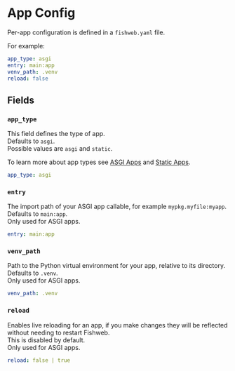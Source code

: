 # App Config

Per-app configuration is defined in a `fishweb.yaml` file.

For example:

```yaml
app_type: asgi
entry: main:app
venv_path: .venv
reload: false
```

## Fields

### `app_type`

This field defines the type of app.  
Defaults to `asgi`.  
Possible values are `asgi` and `static`.

To learn more about app types see [ASGI Apps](/content/concepts/asgi) and [Static Apps](/content/concepts/static).

```yaml
app_type: asgi
```

### `entry`

The import path of your ASGI app callable, for example `mypkg.myfile:myapp`.  
Defaults to `main:app`.  
Only used for ASGI apps.

```yaml
entry: main:app
```

### `venv_path`

Path to the Python virtual environment for your app, relative to its directory.  
Defaults to `.venv`.  
Only used for ASGI apps.

```yaml
venv_path: .venv
```

### `reload`

Enables live reloading for an app, if you make changes they will be reflected without needing to restart Fishweb.  
This is disabled by default.  
Only used for ASGI apps.

```yaml
reload: false | true
```

